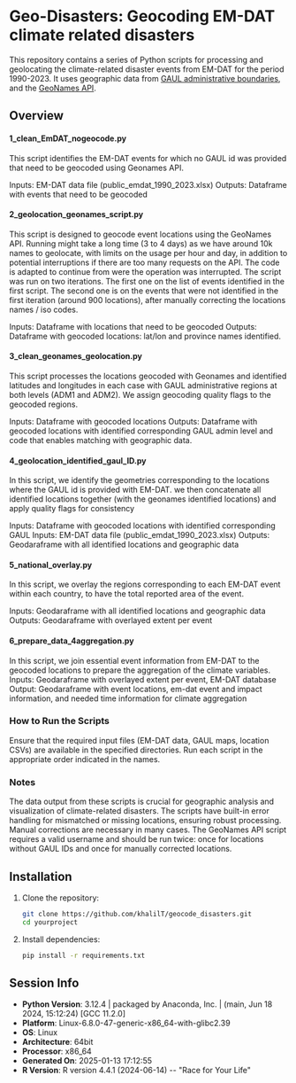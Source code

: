 # Geo-Disasters: Geocoding EM-DAT climate related disasters

This repository contains a series of Python scripts for processing and geolocating the climate-related disaster events from EM-DAT for the period 1990-2023. It uses geographic data from [GAUL administrative boundaries](https://data.apps.fao.org/map/catalog/srv/eng/catalog.search?id=12691#/metadata/9c35ba10-5649-41c8-bdfc-eb78e9e65654), and the [GeoNames API](https://www.geonames.org/).

## **Overview**

#### 1_clean_EmDAT_nogeocode.py

This script identifies the EM-DAT events for which no GAUL id was provided that need to be geocoded using Geonames API.

Inputs: EM-DAT data file (public_emdat_1990_2023.xlsx)
Outputs: Dataframe with events that need to be geocoded

#### 2_geolocation_geonames_script.py

This script is designed to geocode event locations using the GeoNames API.
Running might take a long time (3 to 4 days) as we have around 10k names to geolocate, with limits on the usage per hour and day, in addition to potential interruptions if there are too many requests on the API. The code is adapted to continue from were the operation was interrupted.
The script was run on two iterations. The first one on the list of events identified in the first script. The second one is on the events that were not identified in the first iteration (around 900 locations), after manually correcting the locations names / iso codes.

Inputs: Dataframe with locations that need to be geocoded
Outputs: Dataframe with geocoded locations: lat/lon and province names identified.

#### 3_clean_geonames_geolocation.py

This script processes the locations geocoded with Geonames and identified latitudes and longitudes in each case with GAUL administrative regions at both levels (ADM1 and ADM2). We assign geocoding quality flags to the geocoded regions.

Inputs: Dataframe with geocoded locations
Outputs: Dataframe with geocoded locations with identified corresponding GAUL admin level and code that enables matching with geographic data.

#### 4_geolocation_identified_gaul_ID.py

In this script, we identify the geometries corresponding to the locations where the GAUL id is provided with EM-DAT. we then concatenate all identified locations together (with the geonames identified locations) and apply quality flags for consistency

Inputs: Dataframe with geocoded locations with identified corresponding GAUL
Inputs: EM-DAT data file (public_emdat_1990_2023.xlsx)
Outputs: Geodaraframe with all identified locations and geographic data

#### 5_national_overlay.py

In this script, we overlay the regions corresponding to each EM-DAT event within each country, to have the total reported area of the event.

Inputs: Geodaraframe with all identified locations and geographic data
Outputs: Geodaraframe with overlayed extent per event

#### 6_prepare_data_4aggregation.py

In this script, we join essential event information from EM-DAT to the geocoded locations to prepare the aggregation of the climate variables.
Inputs: Geodaraframe with overlayed extent per event, EM-DAT database
Output: Geodaraframe with event locations, em-dat event and impact information, and needed time information for climate aggregation

### How to Run the Scripts

Ensure that the required input files (EM-DAT data, GAUL maps, location CSVs) are available in the specified directories.
Run each script in the appropriate order indicated in the names.

### Notes

The data output from these scripts is crucial for geographic analysis and visualization of climate-related disasters.
The scripts have built-in error handling for mismatched or missing locations, ensuring robust processing.
Manual corrections are necessary in many cases.
The GeoNames API script requires a valid username and should be run twice: once for locations without GAUL IDs and once for manually corrected locations.

## **Installation**

1. Clone the repository:
   ```bash
   git clone https://github.com/khalilT/geocode_disasters.git
   cd yourproject
   ```
2. Install dependencies:
   ```bash
   pip install -r requirements.txt
   ```


## **Session Info**

- **Python Version**: 3.12.4 | packaged by Anaconda, Inc. | (main, Jun 18 2024, 15:12:24) [GCC 11.2.0]
- **Platform**: Linux-6.8.0-47-generic-x86_64-with-glibc2.39
- **OS**: Linux
- **Architecture**: 64bit
- **Processor**: x86_64
- **Generated On**: 2025-01-13 17:12:55
- **R Version**: R version 4.4.1 (2024-06-14) -- "Race for Your Life"